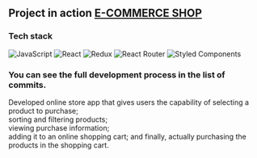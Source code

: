## Project in action [E-COMMERCE SHOP](https://furniture-store-site.netlify.app/)

### Tech stack
![JavaScript](https://img.shields.io/badge/javascript-%23323330.svg?style=for-the-badge&logo=javascript&logoColor=%23F7DF1E) ![React](https://img.shields.io/badge/react-%2320232a.svg?style=for-the-badge&logo=react&logoColor=%2361DAFB) ![Redux](https://img.shields.io/badge/redux-%23593d88.svg?style=for-the-badge&logo=redux&logoColor=white) ![React Router](https://img.shields.io/badge/React_Router-CA4245?style=for-the-badge&logo=react-router&logoColor=white) ![Styled Components](https://img.shields.io/badge/styled--components-DB7093?style=for-the-badge&logo=styled-components&logoColor=white)

### You can see the full development process in the list of commits.

Developed online store app that gives users the capability of selecting a product to purchase;  
sorting and filtering products;  
viewing purchase information;  
adding it to an online shopping cart; and finally, actually purchasing the products in the shopping cart.
